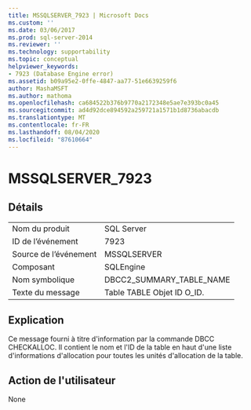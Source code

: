 ```yaml
---
title: MSSQLSERVER_7923 | Microsoft Docs
ms.custom: ''
ms.date: 03/06/2017
ms.prod: sql-server-2014
ms.reviewer: ''
ms.technology: supportability
ms.topic: conceptual
helpviewer_keywords:
- 7923 (Database Engine error)
ms.assetid: b09a95e2-0ffe-4847-aa77-51e6639259f6
author: MashaMSFT
ms.author: mathoma
ms.openlocfilehash: ca684522b376b9770a2172348e5ae7e393bc0a45
ms.sourcegitcommit: ad4d92dce894592a259721a1571b1d8736abacdb
ms.translationtype: MT
ms.contentlocale: fr-FR
ms.lasthandoff: 08/04/2020
ms.locfileid: "87610664"
---
```

# <a name="mssqlserver_7923"></a>MSSQLSERVER_7923
    
## <a name="details"></a>Détails  
  
|||  
|-|-|  
|Nom du produit|SQL Server|  
|ID de l’événement|7923|  
|Source de l’événement|MSSQLSERVER|  
|Composant|SQLEngine|  
|Nom symbolique|DBCC2_SUMMARY_TABLE_NAME|  
|Texte du message|Table TABLE                Objet ID O_ID.|  
  
## <a name="explanation"></a>Explication  
 Ce message fourni à titre d'information par la commande DBCC CHECKALLOC. Il contient le nom et l'ID de la table en haut d'une liste d'informations d'allocation pour toutes les unités d'allocation de la table.  
  
## <a name="user-action"></a>Action de l'utilisateur  
 None  
  
  
